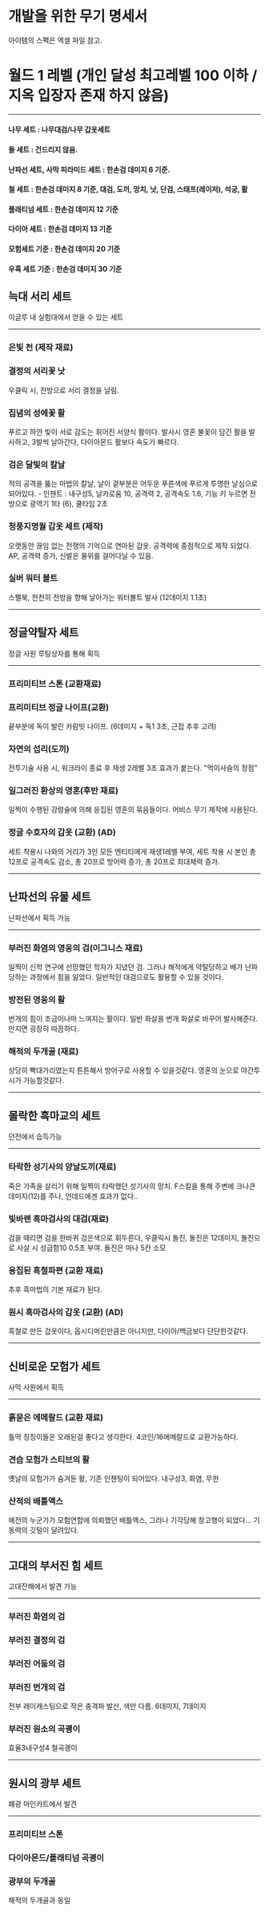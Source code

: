 # 개발을 위한 무기 명세서
아이템의 스펙은 엑셀 파일 참고.
# 월드 1 레벨 (개인 달성 최고레벨 100 이하 / 지옥 입장자 존재 하지 않음)
- - -
#### 나무 세트 : 나무대검/나무 갑옷세트
#### 돌 세트 : 건드리지 않음.
#### 난파선 세트, 사막 피라미드 세트 : 한손검 데미지 6 기준.
#### 철 세트 : 한손검 데미지 8 기준, 대검, 도끼, 망치, 낫, 단검, 스태프(레이저), 석궁, 활
#### 플래티넘 세트 : 한손검 데미지 12 기준
#### 다이아 세트 : 한손검 데미지 13 기준
#### 모험세트 기준 : 한손검 데미지 20 기준
#### 우흑 세트 기준 : 한손검 데미지 30 기준

## 늑대 서리 세트
 이글루 내 실험대에서 얻을 수 있는 세트
- - -
### 은빛 천 (제작 재료)
### 결정의 서리꽃 낫
우클릭 시, 전방으로 서리 결정을 날림.
### 집념의 성에꽃 활
푸르고 하얀 빛이 서로 감도는 휘어진 서양식 활이다. 발사시 영혼 불꽃이 담긴 활을 발사하고, 3발씩 날아간다, 다이아몬드 활보다 속도가 빠르다.
### 검은 달빛의 칼날
적의 공격을 뚫는 마법의 칼날, 날이 겉부분은 어두운 푸른색에 푸르게 투명한 날심으로 되어있다. - 인챈트 : 내구성5, 날카로움 10, 공격력 2, 공격속도 1.6, 기능 키 누르면 전방으로 광역기 1타 (6), 쿨타임 2초
### 청풍지명월 갑옷 세트 (제작)
오랫동안 끊임 없는 전쟁의 기억으로 연마된 갑옷. 공격력에 중점적으로 제작 되었다.
AP, 공격력 증가, 신발은 물위를 걸어다닐 수 있음.
### 실버 워터 볼트
스펠북, 천천히 전방을 향해 날아가는 워터볼트 발사 (12데미지 1.1초)
- - -
## 정글약탈자 세트
 정글 사원 루팅상자를 통해 획득
- - -
### 프리미티브 스톤 (교환재료)
### 프리미티브 정글 나이프(교환)
끝부분에 독이 발린 카람빗 나이프. (6데미지 + 독1 3초, 근접 추후 고려)
### 자연의 섭리(도끼)
전투기술 사용 시, 워크라이 종료 후 재생 2레벨 3초 효과가 붙는다.
"먹이사슬의 정점"
### 일그러진 환상의 영혼(후반 재료)
일찍이 수행된 강령술에 의해 응집된 영혼의 묶음들이다. 어비스 무기 제작에 사용된다.
### 정글 수호자의 갑옷 (교환) (AD)
세트 착용시 나와의 거리가 3인 모든 엔티티에게 재생1레벨 부여, 세트 착용 시 본인 총 12프로 공격속도 감소, 총 20프로 방어력 증가, 총 20프로 최대체력 증가.
- - -
## 난파선의 유물 세트
 난파선에서 획득 가능
- - -
### 부러진 화염의 영웅의 검(이그니스 재료)
일찍이 신학 연구에 선망했던 학자가 지녔던 검. 그러나 해적에게 약탈당하고 배가 난파당하는 과정에서 힘을 잃었다. 일반적인 대검으로도 활용할 수 있을 것이다.
### 방전된 영웅의 활
번개의 힘이 조금이나마 느껴지는 활이다. 일반 화살을 번개 화살로 바꾸어 발사해준다. 만지면 굉장히 따끔하다.
### 해적의 두개골 (재료)
상당히 빡대가리였는지 튼튼해서 방어구로 사용할 수 있을것같다. 영혼의 눈으로 야간투시가 가능할것같다.
- - -
## 몰락한 흑마교의 세트
 던전에서 습득가능
- - -
### 타락한 성기사의 양날도끼(재료)
죽은 가족을 살리기 위해 일찍이 타락했던 성기사의 망치. F스킬을 통해 주변에 크나큰 데미지(12)를 주나, 언데드에겐 효과가 없다..
### 빛바랜 흑마검사의 대검(재료)
검을 때리면 검을 한바퀴 검은색으로 휘두른다, 우클릭시 돌진, 돌진은 12데미지, 돌진으로 사살 시 성급함10 0.5초 부여. 돌진은 마나 5칸 소모
### 응집된 흑철파편 (교환 재료)
추후 흑마법의 기본 재료가 된다.
### 원시 흑마검사의 갑옷 (교환) (AD)
흑철로 만든 갑옷이다, 옵시디머린만큼은 아니지만, 다이아/백금보다 단단한것같다.
- - -
## 신비로운 모험가 세트
사막 사원에서 획득
- - -
### 흙묻은 에메랄드 (교환 재료)
틀딱 징징이들은 오래된걸 좋다고 생각한다. 4코인/16에메랄드로 교환가능하다.
### 견습 모험가 스티브의 활
옛날의 모험가가 숨겨둔 활, 기존 인챈팅이 되어있다. 내구성3, 화염, 무한
### 산적의 배틀액스
예전의 누군가가 모험연합에 의뢰했던 배틀액스, 그러나 기각당해 창고행이 되었다... 기동력의 깃털이 달려있다.
- - -
## 고대의 부서진 힘 세트
고대잔해에서 발견 가능
- - -
### 부러진 화염의 검
### 부러진 결정의 검
### 부러진 어둠의 검
### 부러진 번개의 검
전부 레이캐스팅으로 작은 충격파 발산, 색만 다름. 6데미지, 7데미지
### 부러진 원소의 곡괭이
효율3내구성4 철곡괭이
- - -
## 원시의 광부 세트
폐광 마인카트에서 발견
- - -
### 프리미티브 스톤
### 다이아몬드/플래티넘 곡괭이
### 광부의 두개골
해적의 두개골과 동일
